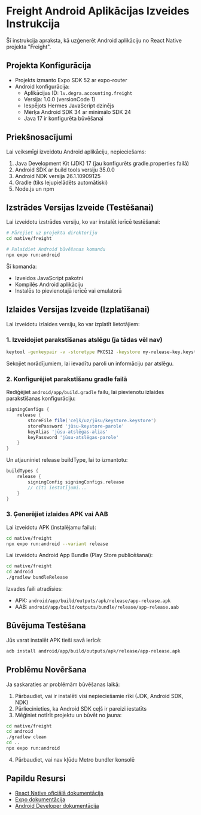 # Freight Android Aplikācijas Izveides Instrukcija

Šī instrukcija apraksta, kā uzģenerēt Android aplikāciju no React Native projekta "Freight".

## Projekta Konfigurācija

- Projekts izmanto Expo SDK 52 ar expo-router
- Android konfigurācija:
  - Aplikācijas ID: `lv.degra.accounting.freight`
  - Versija: 1.0.0 (versionCode 1)
  - Iespējots Hermes JavaScript dzinējs
  - Mērķa Android SDK 34 ar minimālo SDK 24
  - Java 17 ir konfigurēta būvēšanai

## Priekšnosacījumi

Lai veiksmīgi izveidotu Android aplikāciju, nepieciešams:

1. Java Development Kit (JDK) 17 (jau konfigurēts gradle.properties failā)
2. Android SDK ar build tools versiju 35.0.0
3. Android NDK versija 26.1.10909125
4. Gradle (tiks lejupielādēts automātiski)
5. Node.js un npm

## Izstrādes Versijas Izveide (Testēšanai)

Lai izveidotu izstrādes versiju, ko var instalēt ierīcē testēšanai:

```bash
# Pārejiet uz projekta direktoriju
cd native/freight

# Palaidiet Android būvēšanas komandu
npx expo run:android
```

Šī komanda:
- Izveidos JavaScript pakotni
- Kompilēs Android aplikāciju
- Instalēs to pievienotajā ierīcē vai emulatorā

## Izlaides Versijas Izveide (Izplatīšanai)

Lai izveidotu izlaides versiju, ko var izplatīt lietotājiem:

### 1. Izveidojiet parakstīšanas atslēgu (ja tādas vēl nav)

```bash
keytool -genkeypair -v -storetype PKCS12 -keystore my-release-key.keystore -alias my-key-alias -keyalg RSA -keysize 2048 -validity 10000
```

Sekojiet norādījumiem, lai ievadītu paroli un informāciju par atslēgu.

### 2. Konfigurējiet parakstīšanu gradle failā

Rediģējiet `android/app/build.gradle` failu, lai pievienotu izlaides parakstīšanas konfigurāciju:

```gradle
signingConfigs {
    release {
        storeFile file('ceļš/uz/jūsu/keystore.keystore')
        storePassword 'jūsu-keystore-parole'
        keyAlias 'jūsu-atslēgas-alias'
        keyPassword 'jūsu-atslēgas-parole'
    }
}
```

Un atjauniniet release buildType, lai to izmantotu:

```gradle
buildTypes {
    release {
        signingConfig signingConfigs.release
        // citi iestatījumi...
    }
}
```

### 3. Ģenerējiet izlaides APK vai AAB

Lai izveidotu APK (instalējamu failu):

```bash
cd native/freight
npx expo run:android --variant release
```

Lai izveidotu Android App Bundle (Play Store publicēšanai):

```bash
cd native/freight
cd android
./gradlew bundleRelease
```

Izvades faili atradīsies:
- APK: `android/app/build/outputs/apk/release/app-release.apk`
- AAB: `android/app/build/outputs/bundle/release/app-release.aab`

## Būvējuma Testēšana

Jūs varat instalēt APK tieši savā ierīcē:

```bash
adb install android/app/build/outputs/apk/release/app-release.apk
```

## Problēmu Novēršana

Ja saskaraties ar problēmām būvēšanas laikā:

1. Pārbaudiet, vai ir instalēti visi nepieciešamie rīki (JDK, Android SDK, NDK)
2. Pārliecinieties, ka Android SDK ceļš ir pareizi iestatīts
3. Mēģiniet notīrīt projektu un būvēt no jauna:

```bash
cd native/freight
cd android
./gradlew clean
cd ..
npx expo run:android
```

4. Pārbaudiet, vai nav kļūdu Metro bundler konsolē

## Papildu Resursi

- [React Native oficiālā dokumentācija](https://reactnative.dev/docs/signed-apk-android)
- [Expo dokumentācija](https://docs.expo.dev/build/setup/)
- [Android Developer dokumentācija](https://developer.android.com/studio/publish)
